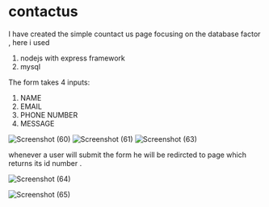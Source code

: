 # contactus

I have created the simple countact us page focusing on the database factor ,
here i used 
1. nodejs with express framework
2. mysql 

The form takes 4 inputs:
1. NAME
2. EMAIL
3. PHONE NUMBER
4. MESSAGE



![Screenshot (60)](https://github.com/Rhythmgulati/contactus/assets/109156350/d4c94dc7-806a-4d42-8963-c548fc8434cc)
![Screenshot (61)](https://github.com/Rhythmgulati/contactus/assets/109156350/e91c777a-0c0e-4e18-a29a-62a2d96da102)
![Screenshot (63)](https://github.com/Rhythmgulati/contactus/assets/109156350/afcc4089-d4f2-407e-90fa-bc99cd1c95a4)

whenever a user will submit the form he will be redircted to page which returns its id number .

![Screenshot (64)](https://github.com/Rhythmgulati/contactus/assets/109156350/19f94702-ec7f-46d7-aa0a-69a4c88f8559)


![Screenshot (65)](https://github.com/Rhythmgulati/contactus/assets/109156350/d7fc8594-5f27-48d0-84dc-e86201e00055)
